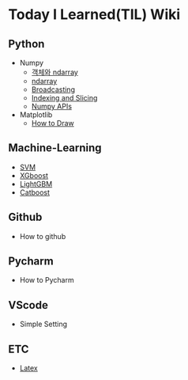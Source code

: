 # Today I Learned(TIL) Wiki

## Python
* Numpy
  * [객체와 ndarray]()
  * [ndarray]()
  * [Broadcasting]()
  * [Indexing and Slicing]()
  * [Numpy APIs]()
* Matplotlib
  * [How to Draw]()
  
## Machine-Learning
  * [SVM]()
  * [XGboost]()
  * [LightGBM]()
  * [Catboost]()

## Github
  * How to github
## Pycharm
  * How to Pycharm
## VScode
  * Simple Setting
  
## ETC
* [Latex]()